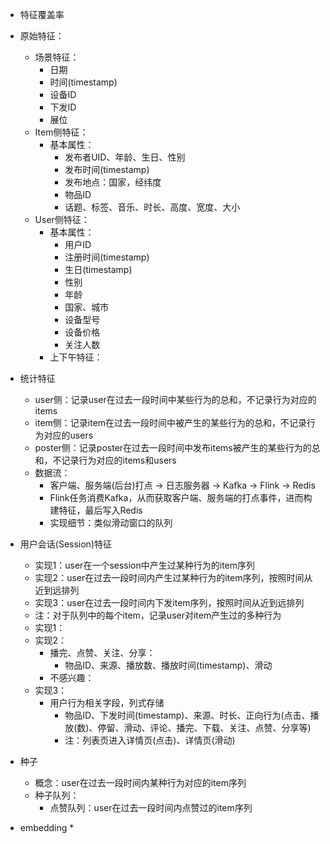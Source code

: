 
* 特征覆盖率
* 原始特征：
  * 场景特征：
    * 日期
    * 时间(timestamp)
    * 设备ID
    * 下发ID
    * 展位
  * Item侧特征：
    * 基本属性：
      * 发布者UID、年龄、生日、性别
      * 发布时间(timestamp)
      * 发布地点：国家，经纬度
      * 物品ID
      * 话题、标签、音乐、时长、高度、宽度、大小
  * User侧特征：
    * 基本属性：
      * 用户ID
      * 注册时间(timestamp)
      * 生日(timestamp)
      * 性别
      * 年龄
      * 国家、城市
      * 设备型号
      * 设备价格
      * 关注人数
    * 上下午特征：



* 统计特征
  * user侧：记录user在过去一段时间中某些行为的总和，不记录行为对应的items
  * item侧：记录item在过去一段时间中被产生的某些行为的总和，不记录行为对应的users
  * poster侧：记录poster在过去一段时间中发布items被产生的某些行为的总和，不记录行为对应的items和users
  * 数据流：
    * 客户端、服务端(后台)打点 -> 日志服务器 -> Kafka -> Flink -> Redis
    * Flink任务消费Kafka，从而获取客户端、服务端的打点事件，进而构建特征，最后写入Redis
    * 实现细节：类似滑动窗口的队列

* 用户会话(Session)特征
  * 实现1：user在一个session中产生过某种行为的item序列
  * 实现2：user在过去一段时间内产生过某种行为的item序列，按照时间从近到远排列
  * 实现3：user在过去一段时间内下发item序列，按照时间从近到远排列
  * 注：对于队列中的每个item，记录user对item产生过的多种行为
  * 实现1：
  * 实现2：
    * 播完、点赞、关注、分享：
      * 物品ID、来源、播放数、播放时间(timestamp)、滑动
    * 不感兴趣：
  * 实现3：
    * 用户行为相关字段，列式存储
      * 物品ID、下发时间(timestamp)、来源、时长、正向行为(点击、播放(数)、停留、滑动、评论、播完、下载、关注、点赞、分享等)
      * 注：列表页进入详情页(点击)、详情页(滑动)

* 种子
  * 概念：user在过去一段时间内某种行为对应的item序列
  * 种子队列：
    * 点赞队列：user在过去一段时间内点赞过的item序列



* embedding
  * 
  
